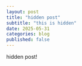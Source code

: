 ```yaml
---
layout: post
title: "hidden post"
subtitle: "this is hidden"
date: 2025-05-31
categories: blog
published: false
---
```


hidden post!